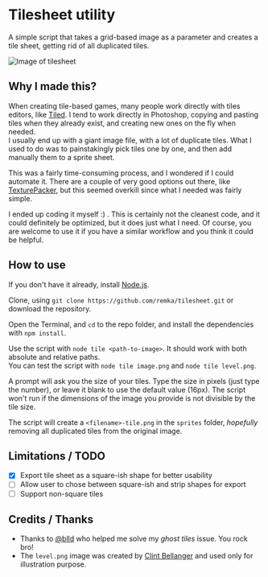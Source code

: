 # Tilesheet utility

A simple script that takes a grid-based image as a parameter and creates a tile sheet, getting rid of all duplicated tiles.  

![Image of tilesheet](https://i.imgur.com/lfqLQy8.png)

## Why I made this?

When creating tile-based games, many people work directly with tiles editors, like [Tiled](https://www.mapeditor.org/). I tend to work directly in Photoshop, copying and pasting tiles when they already exist, and creating new ones on the fly when needed.  
I usually end up with a giant image file, with a lot of duplicate tiles. What I used to do was to painstakingly pick tiles one by one, and then add manually them to a sprite sheet.

This was a fairly time-consuming process, and I wondered if I could automate it. There are a couple of very good options out there, like [TexturePacker](https://www.codeandweb.com/texturepacker), but this seemed overkill since what I needed was fairly simple.  

I ended up coding it myself :) . This is certainly not the cleanest code, and it could definitely be optimized, but it does just what I need. Of course, you are welcome to use it if you have a similar workflow and you think it could be helpful.    


## How to use    

If you don't have it already, install [Node.js](https://nodejs.org/en/).  

Clone, using `git clone https://github.com/remka/tilesheet.git` or download the repository.  

Open the Terminal, and `cd` to the repo folder, and install the dependencies with `npm install`.  

Use the script with `node tile <path-to-image>`. It should work with both absolute and relative paths.  
You can test the script with `node tile image.png` and `node tile level.png`.  

A prompt will ask you the size of your tiles. Type the size in pixels (just type the number), or leave it blank to use the default value (16px). The script won't run if the dimensions of the image you provide is not divisible by the tile size.  

The script will create a `<filename>-tile.png` in the `sprites` folder, *hopefully* removing all duplicated tiles from the original image.

## Limitations / TODO

- [x] Export tile sheet as a square-ish shape for better usability   
- [ ] Allow user to chose between square-ish and strip shapes for export  
- [ ] Support non-square tiles    

## Credits / Thanks  

* Thanks to [@blld](https://github.com/blldand-tiles) who helped me solve my *ghost tiles* issue. You rock bro!    
* The `level.png` image was created by [Clint Bellanger](https://opengameart.org/forumtopic/feedback-on-16px-robots-and-tiles) and used only for illustration purpose.    
